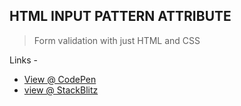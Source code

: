 ## HTML INPUT PATTERN ATTRIBUTE

> Form validation with just HTML and CSS

Links -

- [View @ CodePen](https://codepen.io/raheemscorp/pen/poVZoOZ)
- [view @ StackBlitz](https://stackblitz.com/edit/web-platform-1aoslh?file=index.html)
